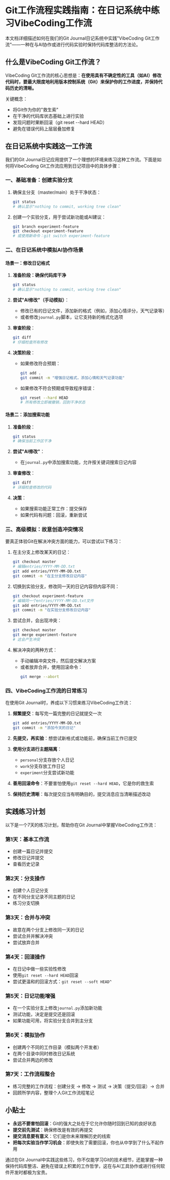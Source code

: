 # Git工作流程实践指南：在日记系统中练习VibeCoding工作流

本文档详细描述如何在我们的Git Journal日记系统中实践"VibeCoding Git工作流"——一种在与AI协作或进行代码实验时保持代码库整洁的方法论。

## 什么是VibeCoding Git工作流？

VibeCoding Git工作流的核心思想是：**在使用具有不确定性的工具（如AI）修改代码时，要最大限度地利用版本控制系统（Git）来保护你的工作进度，并保持代码历史的清晰。**

关键概念：
- 将Git作为你的"救生索"
- 在干净的代码库状态基础上进行实验
- 发现问题时果断回滚（git reset --hard HEAD）
- 避免在错误代码上层层叠加修复

## 在日记系统中实践这一工作流

我们的Git Journal日记应用提供了一个理想的环境来练习这种工作流。下面是如何将VibeCoding Git工作流应用到日记项目中的具体步骤：

### 一、基础准备：创建实验分支

1. 确保主分支（master/main）处于干净状态：
   ```bash
   git status
   # 确认显示"nothing to commit, working tree clean"
   ```

2. 创建一个实验分支，用于尝试新功能或AI建议：
   ```bash
   git branch experiment-feature
   git checkout experiment-feature
   # 或使用新命令：git switch experiment-feature
   ```

### 二、在日记系统中模拟AI协作场景

#### 场景一：修改日记格式

1. **准备阶段：确保代码库干净**
   ```bash
   git status
   # 确认显示"nothing to commit, working tree clean"
   ```

2. **尝试"AI修改"（手动模拟）**：
   - 修改已有的日记文件，添加新的格式（例如，添加心情评分，天气记录等）
   - 或者修改`journal.py`脚本，让它支持新的格式化选项

3. **审查阶段**：
   ```bash
   git diff
   # 仔细检查所有修改
   ```

4. **决策阶段**：
   - 如果修改符合预期：
     ```bash
     git add .
     git commit -m "增强日记格式，添加心情和天气记录功能"
     ```
   - 如果修改不符合预期或导致程序错误：
     ```bash
     git reset --hard HEAD
     # 所有修改立即被撤销，回到干净状态
     ```

#### 场景二：添加搜索功能

1. **准备阶段**：
   ```bash
   git status
   # 确保当前工作区干净
   ```

2. **尝试"AI修改"**：
   - 在`journal.py`中添加搜索功能，允许按关键词搜索日记内容

3. **审查修改**：
   ```bash
   git diff
   # 详细检查修改的代码
   ```

4. **决策**：
   - 如果搜索功能正常工作：提交保存
   - 如果代码有问题：回滚，重新尝试

### 三、高级模拟：故意创造冲突情况

要真正体验Git在解决冲突方面的能力，可以尝试以下练习：

1. 在主分支上修改某天的日记：
   ```bash
   git checkout master
   # 编辑entries/YYYY-MM-DD.txt
   git add entries/YYYY-MM-DD.txt
   git commit -m "在主分支修改日记内容"
   ```

2. 切换到实验分支，修改同一天的日记内容但内容不同：
   ```bash
   git checkout experiment-feature
   # 编辑同一个entries/YYYY-MM-DD.txt文件
   git add entries/YYYY-MM-DD.txt
   git commit -m "在实验分支修改日记内容"
   ```

3. 尝试合并，会出现冲突：
   ```bash
   git checkout master
   git merge experiment-feature
   # 这会产生冲突
   ```

4. 解决冲突的两种方式：
   - 手动编辑冲突文件，然后提交解决方案
   - 或者放弃合并，使用回滚命令：
     ```bash
     git merge --abort
     ```

### 四、VibeCoding工作流的日常练习

在使用Git Journal时，养成以下习惯来练习VibeCoding工作流：

1. **频繁提交**：每写完一篇完整的日记就提交一次
   ```bash
   git add entries/YYYY-MM-DD.txt
   git commit -m "添加今天的日记"
   ```

2. **先提交，再实验**：想尝试新格式或功能前，确保当前工作已提交

3. **使用分支进行主题隔离**：
   - `personal`分支存放个人日记
   - `work`分支存放工作日记
   - `experiment`分支尝试新功能

4. **善用回滚命令**：不要害怕使用`git reset --hard HEAD`，它是你的救生索

5. **保持历史清晰**：每次提交应当有明确目的，提交消息应当清晰描述改动

## 实践练习计划

以下是一个7天的练习计划，帮助你在Git Journal中掌握VibeCoding工作流：

### 第1天：基本工作流
- 创建一篇日记并提交
- 修改日记并提交
- 查看历史记录

### 第2天：分支操作
- 创建个人日记分支
- 在不同分支记录不同主题的日记
- 练习分支切换

### 第3天：合并与冲突
- 故意在两个分支上修改同一天的日记
- 尝试合并并解决冲突
- 尝试放弃合并

### 第4天：回滚操作
- 在日记中做一些实验性修改
- 使用`git reset --hard HEAD`回滚
- 尝试更温和的回滚方式：`git reset --soft HEAD^`

### 第5天：日记功能增强
- 在一个实验分支上修改`journal.py`添加新功能
- 测试功能，决定是提交还是回滚
- 如果功能可用，将实验分支合并到主分支

### 第6天：模拟协作
- 创建两个不同的工作目录（模拟两个开发者）
- 在两个目录中同时修改日记系统
- 尝试合并两边的修改

### 第7天：工作流程整合
- 练习完整的工作流程：创建分支 -> 修改 -> 测试 -> 决策（提交/回滚）-> 合并
- 回顾所学内容，整理个人Git工作流程笔记

## 小贴士

- **永远不要害怕回滚**：Git的强大之处在于它允许你随时回到已知的良好状态
- **提交前先测试**：确保修改是有效的再提交
- **提交消息要有意义**：它们是你未来理解历史的线索
- **把每次实验当作学习机会**：即使失败了需要回滚，你也从中学到了什么不起作用

通过在Git Journal中实践这些练习，你不仅能学习Git的技术细节，还能掌握一种保持代码库整洁、避免在错误上积累的工作哲学，这在与AI工具协作或进行任何软件开发时都极为宝贵。 